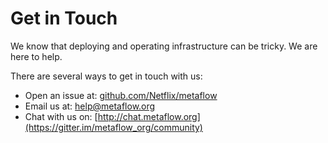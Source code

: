# Get in Touch

We know that deploying and operating infrastructure can be tricky. We are here to help.

There are several ways to get in touch with us:

* Open an issue at: [github.com/Netflix/metaflow](http://github.com/Netflix/metaflow) 
* Email us at: [help@metaflow.org](mailto:help@metaflow.org)
* Chat with us on: [http://chat.metaflow.org](https://gitter.im/metaflow_org/community)

